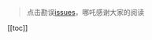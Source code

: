> 点击勘误[issues](https://github.com/webVueBlog/learn-web/issues)，哪吒感谢大家的阅读

[[toc]]























